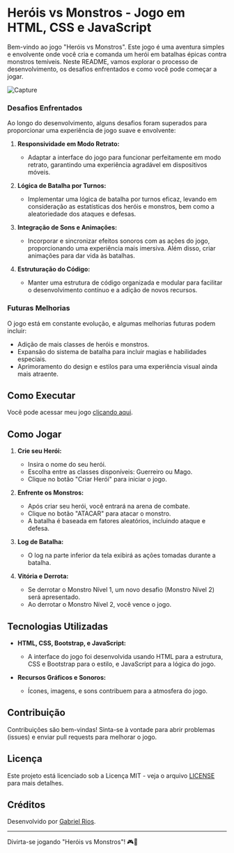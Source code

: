 # Heróis vs Monstros - Jogo em HTML, CSS e JavaScript

Bem-vindo ao jogo "Heróis vs Monstros". Este jogo é uma aventura simples e envolvente onde você cria e comanda um herói em batalhas épicas contra monstros temíveis. Neste README, vamos explorar o processo de desenvolvimento, os desafios enfrentados e como você pode começar a jogar.

![Capture](./assets/img/)

### Desafios Enfrentados

Ao longo do desenvolvimento, alguns desafios foram superados para proporcionar uma experiência de jogo suave e envolvente:

1. **Responsividade em Modo Retrato:**

   -  Adaptar a interface do jogo para funcionar perfeitamente em modo retrato, garantindo uma experiência agradável em dispositivos móveis.

2. **Lógica de Batalha por Turnos:**

   -  Implementar uma lógica de batalha por turnos eficaz, levando em consideração as estatísticas dos heróis e monstros, bem como a aleatoriedade dos ataques e defesas.

3. **Integração de Sons e Animações:**

   -  Incorporar e sincronizar efeitos sonoros com as ações do jogo, proporcionando uma experiência mais imersiva. Além disso, criar animações para dar vida às batalhas.

4. **Estruturação do Código:**
   -  Manter uma estrutura de código organizada e modular para facilitar o desenvolvimento contínuo e a adição de novos recursos.

### Futuras Melhorias

O jogo está em constante evolução, e algumas melhorias futuras podem incluir:

-  Adição de mais classes de heróis e monstros.
-  Expansão do sistema de batalha para incluir magias e habilidades especiais.
-  Aprimoramento do design e estilos para uma experiência visual ainda mais atraente.

## Como Executar

Você pode acessar meu jogo [clicando aqui](https://project-spa-sass.vercel.app/).

## Como Jogar

1. **Crie seu Herói:**

   -  Insira o nome do seu herói.
   -  Escolha entre as classes disponíveis: Guerreiro ou Mago.
   -  Clique no botão "Criar Herói" para iniciar o jogo.

2. **Enfrente os Monstros:**

   -  Após criar seu herói, você entrará na arena de combate.
   -  Clique no botão "ATACAR" para atacar o monstro.
   -  A batalha é baseada em fatores aleatórios, incluindo ataque e defesa.

3. **Log de Batalha:**

   -  O log na parte inferior da tela exibirá as ações tomadas durante a batalha.

4. **Vitória e Derrota:**
   -  Se derrotar o Monstro Nível 1, um novo desafio (Monstro Nível 2) será apresentado.
   -  Ao derrotar o Monstro Nível 2, você vence o jogo.

## Tecnologias Utilizadas

-  **HTML, CSS, Bootstrap, e JavaScript:**

   -  A interface do jogo foi desenvolvida usando HTML para a estrutura, CSS e Bootstrap para o estilo, e JavaScript para a lógica do jogo.

-  **Recursos Gráficos e Sonoros:**
   -  Ícones, imagens, e sons contribuem para a atmosfera do jogo.

## Contribuição

Contribuições são bem-vindas! Sinta-se à vontade para abrir problemas (issues) e enviar pull requests para melhorar o jogo.

## Licença

Este projeto está licenciado sob a Licença MIT - veja o arquivo [LICENSE](LICENSE) para mais detalhes.

## Créditos

Desenvolvido por [Gabriel Rios](https://www.linkedin.com/in/biel1895/).

---

Divirta-se jogando "Heróis vs Monstros"! 🎮👾
